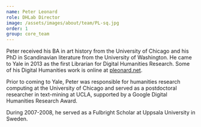 ```yaml
---
name: Peter Leonard
role: DHLab Director
image: /assets/images/about/team/PL-sq.jpg
order: 1
group: core_team
---
```


Peter received his BA in art history from the University of Chicago and his PhD in Scandinavian literature from the University of Washington. He came to Yale in 2013 as the first Librarian for Digital Humanities Research. Some of his Digital Humanities work is online at [pleonard.net](pleonard.net).

Prior to coming to Yale, Peter was responsible for humanities research computing at the University of Chicago and served as a postdoctoral researcher in text-mining at UCLA, supported by a Google Digital Humanities Research Award.

During 2007-2008, he served as a Fulbright Scholar at Uppsala University in Sweden.
